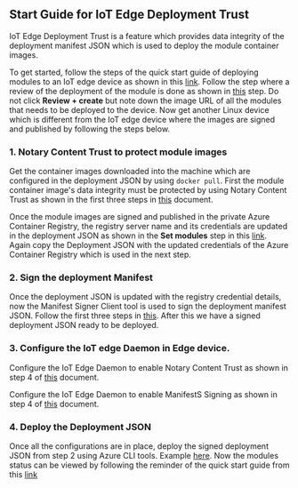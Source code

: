 ## Start Guide for IoT Edge Deployment Trust
IoT Edge Deployment Trust is a feature which provides data integrity of the deployment manifest JSON which is used to deploy the module container images. 

To get started, follow the steps of the quick start guide of deploying modules to an IoT edge device as shown in this [link](https://docs.microsoft.com/en-us/azure/iot-edge/quickstart-linux?view=iotedge-2020-11). Follow the step where a review of the deployment of the module is done as shown in [this](https://docs.microsoft.com/en-us/azure/iot-edge/quickstart-linux?view=iotedge-2020-11#review-and-create) step. Do not click **Review + create** but note down the image URL of all the modules that needs to be deployed to the device. Now get another Linux device which is different from the IoT edge device where the images are signed and published by following the steps below.

### 1. Notary Content Trust to protect module images
Get the container images downloaded into the machine which are configured in the deployment JSON by using  `docker pull`. First the module container image's data integrity must be protected by using Notary Content Trust as shown in the first three steps in [this](https://github.com/Azure/iotedge/blob/main/doc/NotaryContentTrust.md) document.

Once the module images are signed and published in the private Azure Container Registry, the registry server name and its credentials are updated in the deployment JSON as shown in the **Set modules** step in this [link](https://docs.microsoft.com/en-us/azure/iot-edge/quickstart-linux?view=iotedge-2020-11#modules). Again copy the Deployment JSON with the updated credentials of the Azure Container Registry which is used in the next step.

### 2. Sign the deployment Manifest
Once the deployment JSON is updated with the registry credential details, now the Manifest Signer Client tool is used to sign the deployment manifest JSON. Follow the first three steps in [this](https://github.com/Azure/iotedge/blob/main/samples/dotnet/ManifestSignerClient/Readme.md). After this we have a signed deployment JSON ready to be deployed. 

### 3. Configure the IoT edge Daemon in Edge device.
Configure the IoT Edge Daemon to enable Notary Content Trust as shown in step 4 of [this](https://github.com/Azure/iotedge/blob/main/doc/NotaryContentTrust.md) document.

Configure the IoT Edge Daemon to enable ManifestS Signing as shown in step 4 of [this](https://github.com/Azure/iotedge/blob/main/samples/dotnet/ManifestSignerClient/Readme.md) document.

### 4. Deploy the Deployment JSON
Once all the configurations are in place, deploy the signed deployment JSON from step 2 using Azure CLI tools. Example [here](https://docs.microsoft.com/en-us/cli/azure/iot/edge/deployment?view=azure-cli-latest). Now the modules status can be viewed by following the reminder of the quick start guide from this [link](https://docs.microsoft.com/en-us/azure/iot-edge/quickstart-linux?view=iotedge-2020-11#view-generated-data)
